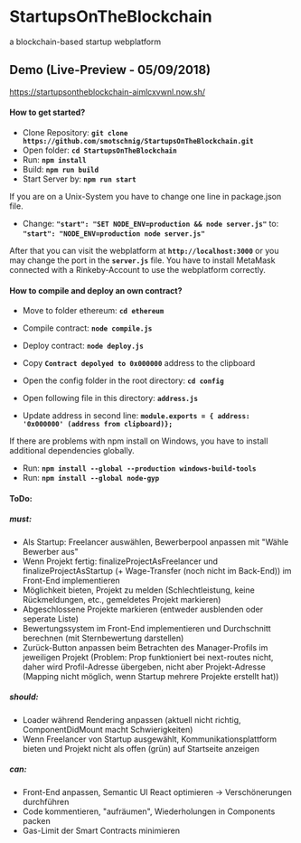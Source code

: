 # StartupsOnTheBlockchain
a blockchain-based startup webplatform

## Demo (Live-Preview - 05/09/2018)
<https://startupsontheblockchain-aimlcxvwnl.now.sh/>

#### How to get started?

* Clone Repository: __`git clone https://github.com/smotschnig/StartupsOnTheBlockchain.git`__
* Open folder: __`cd StartupsOnTheBlockchain`__
* Run: __`npm install`__
* Build: __`npm run build`__
* Start Server by: __`npm run start`__

If you are on a Unix-System you have to change one line in package.json file.
* Change: __`"start": "SET NODE_ENV=production && node server.js"`__ to: __`"start": "NODE_ENV=production node server.js"`__

After that you can visit the webplatform at __`http://localhost:3000`__ or you may change the port in the __`server.js`__ file.
You have to install MetaMask connected with a Rinkeby-Account to use the webplatform correctly. 

#### How to compile and deploy an own contract?

* Move to folder ethereum: __`cd ethereum`__
* Compile contract: __`node compile.js`__
* Deploy contract: __`node deploy.js`__
* Copy __`Contract depolyed to 0x000000`__ address to the clipboard

* Open the config folder in the root directory: __`cd config`__
* Open following file in this directory: __`address.js`__
* Update address in second line: __`module.exports = { address: '0x000000' (address from clipboard)};`__
  
If there are problems with npm install on Windows, you have to install additional dependencies globally.
* Run: __`npm install --global --production windows-build-tools`__
* Run: __`npm install --global node-gyp`__

#### ToDo:

##### must:
* Als Startup: Freelancer auswählen, Bewerberpool anpassen mit "Wähle Bewerber aus"
* Wenn Projekt fertig: finalizeProjectAsFreelancer und finalizeProjectAsStartup (+ Wage-Transfer (noch nicht im Back-End)) im Front-End implementieren
* Möglichkeit bieten, Projekt zu melden (Schlechtleistung, keine Rückmeldungen, etc., gemeldetes Projekt markieren)
* Abgeschlossene Projekte markieren (entweder ausblenden oder seperate Liste)
* Bewertungssystem im Front-End implementieren und Durchschnitt berechnen (mit Sternbewertung darstellen)
* Zurück-Button anpassen beim Betrachten des Manager-Profils im jeweiligen Projekt (Problem: Prop funktioniert bei next-routes nicht, daher wird Profil-Adresse übergeben, nicht aber Projekt-Adresse (Mapping nicht möglich, wenn Startup mehrere Projekte erstellt hat))

##### should:
* Loader während Rendering anpassen (aktuell nicht richtig, ComponentDidMount macht Schwierigkeiten)
* Wenn Freelancer von Startup ausgewählt, Kommunikationsplattform bieten und Projekt nicht als offen (grün) auf Startseite anzeigen

##### can:
* Front-End anpassen, Semantic UI React optimieren -> Verschönerungen durchführen
* Code kommentieren, "aufräumen", Wiederholungen in Components packen
* Gas-Limit der Smart Contracts minimieren
